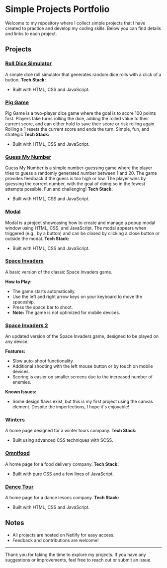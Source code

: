 # Simple Projects Portfolio

Welcome to my repository where I collect simple projects that I have created to practice and develop my coding skills. Below you can find details and links to each project.

## Projects

### [Roll Dice Simulator](https://dice-roll-sim.netlify.app)
A simple dice roll simulator that generates random dice rolls with a click of a button.
**Tech Stack:**
- Built with HTML, CSS and JavaScript.

### [Pig Game](https://pig-game-gnikolay.netlify.app/)
Pig Game is a two-player dice game where the goal is to score 100 points first. Players take turns rolling the dice, adding the rolled value to their current score, and can either hold to save their score or risk rolling again. Rolling a 1 resets the current score and ends the turn. Simple, fun, and strategic
**Tech Stack:**
- Built with HTML, CSS and JavaScript.
  
### [Guess My Number](https://guess-my-number-gnikolay.netlify.app/)
Guess My Number is a simple number-guessing game where the player tries to guess a randomly generated number between 1 and 20. The game provides feedback if the guess is too high or low. The player wins by guessing the correct number, with the goal of doing so in the fewest attempts possible. Fun and challenging!
**Tech Stack:**
- Built with HTML, CSS and JavaScript.
  
### [Modal](https://gnikolay-modal.netlify.app/)
Modal is a project showcasing how to create and manage a popup modal window using HTML, CSS, and JavaScript. The modal appears when triggered (e.g., by a button) and can be closed by clicking a close button or outside the modal.
**Tech Stack:**
- Built with HTML, CSS and JavaScript.

### [Space Invaders](https://space-invaders-basic.netlify.app)
A basic version of the classic Space Invaders game.

**How to Play:**
- The game starts automatically.
- Use the left and right arrow keys on your keyboard to move the spaceship.
- Press the space bar to shoot.
- **Note:** The game is not optimized for mobile devices.

### [Space Invaders 2](https://space-invaders-gnikolay.netlify.app)
An updated version of the Space Invaders game, designed to be played on any device.

**Features:**
- Slow auto-shoot functionality.
- Additional shooting with the left mouse button or by touch on mobile devices.
- Scoring is easier on smaller screens due to the increased number of enemies.

**Known Issues:**
- Some design flaws exist, but this is my first project using the canvas element. Despite the imperfections, I hope it's enjoyable!

### [Winters](https://winters-ngn.netlify.app)
A home page designed for a winter tours company.
**Tech Stack:**
- Built using advanced CSS techniques with SCSS.

### [Omnifood](https://omnifood-ng.netlify.app)
A home page for a food delivery company.
**Tech Stack:**
- Built with pure CSS and a few lines of JavaScript.
  
### [Dance Tour](https://dance-tour-nikolaj-georgiev.netlify.app/)
A home page for a dance lesons company.
**Tech Stack:**
- Built with HTML, CSS and JavaScript.
  
## Notes

- All projects are hosted on Netlify for easy access.
- Feedback and contributions are welcome!

---

Thank you for taking the time to explore my projects. If you have any suggestions or improvements, feel free to reach out or submit an issue.
